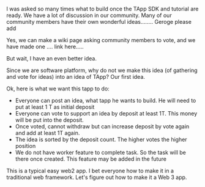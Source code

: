 I was asked so many times what to build once the TApp SDK and tutorial are ready. We have a lot of discussion in our community. Many of our community members have their own wonderful ideas........ Geroge please add

Yes, we can make a wiki page asking community members to vote, and we have made one .... link here.....

But wait, I have an even better idea.

Since we are software platform, why do not we make this idea (of gathering and vote for ideas) into an idea of TApp? Our first idea.

Ok, here is what we want this tapp to do:

- Everyone can post an idea, what tapp he wants to build. He will need to put at least 1 T as initial deposit
- Everyone can vote to support an idea by deposit at least 1T. This money will be put into the deposit. 
- Once voted, cannot withdraw but can increase deposit by vote again and add at least 1T again.
- The idea is sorted by the deposit count. The higher votes the higher position
- We do not have worker feature to complete task. So the task will be there once created. This feature may be added in the future

This is a typical easy web2 app. I bet everyone how to make it in a traditional web framework. Let's figure out how to make it a Web 3 app.

